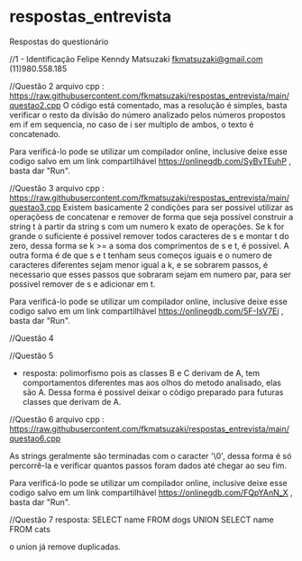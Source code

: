 # respostas_entrevista
Respostas do questionário

//1 - Identificação
Felipe Kenndy Matsuzaki
fkmatsuzaki@gmail.com
(11)980.558.185

//Questão 2
arquivo cpp : https://raw.githubusercontent.com/fkmatsuzaki/respostas_entrevista/main/questao2.cpp
O código está comentado, mas a resolução é simples, 
basta verificar o resto da divisão do número analizado pelos números propostos em if em sequencia,
no caso de i ser multiplo  de ambos, o texto é concatenado.

Para verificá-lo pode se utilizar um compilador online, inclusive deixe esse codigo salvo em um link compartilhável
https://onlinegdb.com/SyBvTEuhP , basta dar "Run".


//Questão 3
arquivo cpp : https://raw.githubusercontent.com/fkmatsuzaki/respostas_entrevista/main/questao3.cpp
Existem basicamente 2 condições para ser possivel utilizar as operaçõess de concatenar e remover de forma que seja possível construir a string t à partir da string s com um numero k exato de operações.
Se k for grande o suficiente é possivel remover todos caracteres de s e montar t do zero, dessa forma se k >= a soma dos comprimentos de s e t, é possivel.
A outra forma é de que s e t tenham seus começos iguais e o numero de caracteres diferentes sejam menor igual a k, e se sobrarem passos, é necessario que esses passos que sobraram sejam em numero par, para ser possivel remover de s e adicionar em t.

Para verificá-lo pode se utilizar um compilador online, inclusive deixe esse codigo salvo em um link compartilhável
https://onlinegdb.com/5F-IsV7Ei , basta dar "Run".

//Questão 4


//Questão 5
- resposta: polimorfismo pois as classes B e C derivam de A, tem comportamentos diferentes mas aos olhos do metodo analisado, elas são A. Dessa forma é possivel deixar o código preparado para futuras classes que derivam de A.

//Questão 6
arquivo cpp : https://raw.githubusercontent.com/fkmatsuzaki/respostas_entrevista/main/questao6.cpp

As strings geralmente são terminadas com o caracter '\0', dessa forma é só percorrê-la e verificar quantos passos foram dados até chegar ao seu fim.

Para verificá-lo pode se utilizar um compilador online, inclusive deixe esse codigo salvo em um link compartilhável
https://onlinegdb.com/FQpYAnN_X , basta dar "Run".

//Questão 7
resposta:
SELECT name FROM dogs 
UNION 
SELECT name FROM cats

o union já remove duplicadas.
